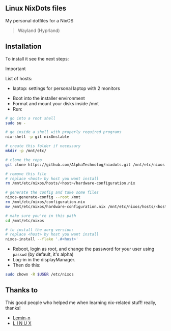 ## Linux NixDots files
My personal dotfiles for a NixOS

> Wayland (Hyprland)

## Installation
To install it see the next steps:

> [!IMPORTANT]
> List of hosts:
> - laptop: settings for personal laptop with 2 monitors

- Boot into the installer environment
- Format and mount your disks inside /mnt
- Run:
```sh
# go into a root shell
sudo su -

# go inside a shell with properly required programs
nix-shell -p git nixUnstable

# create this folder if necessary
mkdir -p /mnt/etc/

# clone the repo
git clone https://github.com/AlphaTechnolog/nixdots.git /mnt/etc/nixos --recurse-submodules

# remove this file
# replace <host> by host you want install
rm /mnt/etc/nixos/hosts/<host>/hardware-configuration.nix

# generate the config and take some files
nixos-generate-config --root /mnt
rm /mnt/etc/nixos/configuration.nix
mv /mnt/etc/nixos/hardware-configuration.nix /mnt/etc/nixos/hosts/<host>

# make sure you're in this path
cd /mnt/etc/nixos

# to install the xorg version:
# replace <host> by host you want install
nixos-install --flake '.#<host>'
```

- Reboot, login as root, and change the password for your user using `passwd` (by default, it's alpha)
- Log-in in the displayManager.
- Then do this:

```sh
sudo chown -R $USER /etc/nixos
```


## Thanks to
This good people who helped me when learning nix-related stuff! really, thanks!

- [Lemin-n](https://github.com/Lemin-n)
- [L I N U X](https://github.com/linuxmobile)
